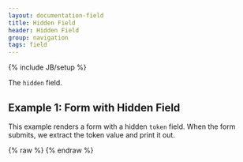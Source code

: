 ```yaml
---
layout: documentation-field
title: Hidden Field
header: Hidden Field
group: navigation
tags: field
---
```

{% include JB/setup %}


The ```hidden``` field.


## Example 1: Form with Hidden Field
This example renders a form with a hidden <code>token</code> field.  When the form
submits, we extract the token value and print it out.
<div id="field1"> </div>
{% raw %}
<script type="text/javascript" id="field1-script">
$("#field1").alpaca({
    "schema": {
        "type": "object",
        "properties": {
            "name": {
                "type": "string"
            },
            "password": {
                "type": "string"
            },
            "token": {
                "type": "string"
            }
        }
    },
    "options": {
        "fields": {
            "name": {
                "type": "text",
                "label": "Username"
            },
            "password": {
                "type": "password",
                "label": "Password"
            },
            "token": {
                "type": "hidden"
            }
        },
        "renderForm":true,
        "form":{
            "buttons":{
                "submit":{
                    "value": "Log In"
                }
            }
        }
    },
    "data": {
        "token": "12345"
    },
    "postRender": function(control) {
        var form = control.form;
        form.registerSubmitHandler(function() {
            alert("Token is: " + control.getValue().token);
        });
    }
});
</script>
{% endraw %}